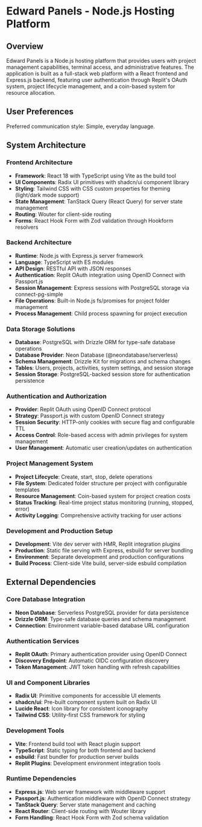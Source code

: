 # Edward Panels - Node.js Hosting Platform

## Overview

Edward Panels is a Node.js hosting platform that provides users with project management capabilities, terminal access, and administrative features. The application is built as a full-stack web platform with a React frontend and Express.js backend, featuring user authentication through Replit's OAuth system, project lifecycle management, and a coin-based system for resource allocation.

## User Preferences

Preferred communication style: Simple, everyday language.

## System Architecture

### Frontend Architecture
- **Framework**: React 18 with TypeScript using Vite as the build tool
- **UI Components**: Radix UI primitives with shadcn/ui component library
- **Styling**: Tailwind CSS with CSS custom properties for theming (light/dark mode support)
- **State Management**: TanStack Query (React Query) for server state management
- **Routing**: Wouter for client-side routing
- **Forms**: React Hook Form with Zod validation through Hookform resolvers

### Backend Architecture
- **Runtime**: Node.js with Express.js server framework
- **Language**: TypeScript with ES modules
- **API Design**: RESTful API with JSON responses
- **Authentication**: Replit OAuth integration using OpenID Connect with Passport.js
- **Session Management**: Express sessions with PostgreSQL storage via connect-pg-simple
- **File Operations**: Built-in Node.js fs/promises for project folder management
- **Process Management**: Child process spawning for project execution

### Data Storage Solutions
- **Database**: PostgreSQL with Drizzle ORM for type-safe database operations
- **Database Provider**: Neon Database (@neondatabase/serverless)
- **Schema Management**: Drizzle Kit for migrations and schema changes
- **Tables**: Users, projects, activities, system settings, and session storage
- **Session Storage**: PostgreSQL-backed session store for authentication persistence

### Authentication and Authorization
- **Provider**: Replit OAuth using OpenID Connect protocol
- **Strategy**: Passport.js with custom OpenID Connect strategy
- **Session Security**: HTTP-only cookies with secure flag and configurable TTL
- **Access Control**: Role-based access with admin privileges for system management
- **User Management**: Automatic user creation/updates on authentication

### Project Management System
- **Project Lifecycle**: Create, start, stop, delete operations
- **File System**: Dedicated folder structure per project with configurable templates
- **Resource Management**: Coin-based system for project creation costs
- **Status Tracking**: Real-time project status monitoring (running, stopped, error)
- **Activity Logging**: Comprehensive activity tracking for user actions

### Development and Production Setup
- **Development**: Vite dev server with HMR, Replit integration plugins
- **Production**: Static file serving with Express, esbuild for server bundling
- **Environment**: Separate development and production configurations
- **Build Process**: Client-side Vite build, server-side esbuild compilation

## External Dependencies

### Core Database Integration
- **Neon Database**: Serverless PostgreSQL provider for data persistence
- **Drizzle ORM**: Type-safe database queries and schema management
- **Connection**: Environment variable-based database URL configuration

### Authentication Services
- **Replit OAuth**: Primary authentication provider using OpenID Connect
- **Discovery Endpoint**: Automatic OIDC configuration discovery
- **Token Management**: JWT token handling with refresh capabilities

### UI and Component Libraries
- **Radix UI**: Primitive components for accessible UI elements
- **shadcn/ui**: Pre-built component system built on Radix UI
- **Lucide React**: Icon library for consistent iconography
- **Tailwind CSS**: Utility-first CSS framework for styling

### Development Tools
- **Vite**: Frontend build tool with React plugin support
- **TypeScript**: Static typing for both frontend and backend
- **esbuild**: Fast bundler for production server builds
- **Replit Plugins**: Development environment integration tools

### Runtime Dependencies
- **Express.js**: Web server framework with middleware support
- **Passport.js**: Authentication middleware with OpenID Connect strategy
- **TanStack Query**: Server state management and caching
- **React Router**: Client-side routing with Wouter library
- **Form Handling**: React Hook Form with Zod schema validation
